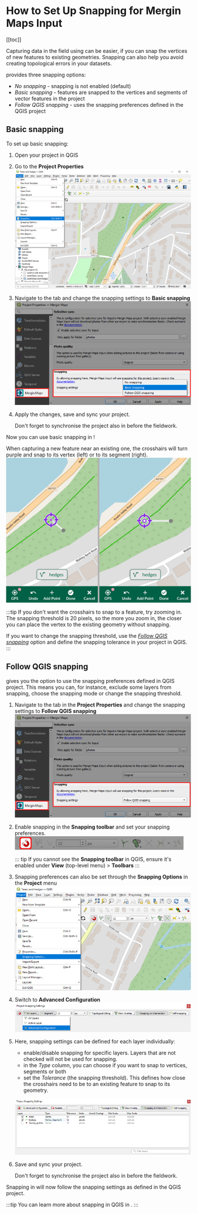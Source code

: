 # How to Set Up Snapping for Mergin Maps Input 
<SinceBadge type="Plugin" version="2022.5" /><SinceBadge type="App" version="1.6.0" />
[[toc]]

Capturing data in the field using <MobileAppName /> can be easier, if you can snap the vertices of new features to existing geometries. Snapping can also help you avoid creating topological errors in your datasets. 

[<QGISPluginName />](../../manage/plugin-sync-project/) provides three snapping options:
- *No snapping* - snapping is not enabled (default)
- *Basic snapping* - features are snapped to the vertices and segments of vector features in the project
- *Follow QGIS snapping* - uses the snapping preferences defined in the QGIS project


## Basic snapping
To set up basic snapping:
1. Open your <MainPlatformName /> project in QGIS
2. Go to the **Project Properties**
![QGIS project properties](./qgis-project-properties.jpg "QGIS project properties")

3. Navigate to the **<MainPlatformName />** tab and change the snapping settings to **Basic snapping**
![Mergin Maps snapping options](../project_snapping.jpg "Mergin Maps snapping options")

4. Apply the changes, save and sync your project. 
   
   Don't forget to synchronise the project also in <MobileAppName /> before the fieldwork.

Now you can use basic snapping in <MobileAppName />! 

When capturing a new feature near an existing one, the crosshairs will turn purple and snap to its vertex (left) or to its segment (right).
![Mergin Maps Input crosshairs when snapping](./input_basic_snapping.jpg "Mergin Maps Input crosshairs when snapping")

:::tip
If you don't want the crosshairs to snap to a feature, try zooming in. The snapping threshold is 20 pixels, so the more you zoom in, the closer you can place the vertex to the existing geometry without snapping.

If you want to change the snapping threshold, use the *[Follow QGIS snapping](#follow-qgis-snapping)* option and define the snapping tolerance in your <MainPlatformName /> project in QGIS.
:::


## Follow QGIS snapping
<QGISPluginName /> gives you the option to use the snapping preferences defined in QGIS project. This means you can, for instance, exclude some layers from snapping, choose the snapping mode or change the snapping threshold.

1. Navigate to the **<MainPlatformName />** tab in the **Project Properties** and change the snapping settings to **Follow QGIS snapping**
   ![Mergin Maps follow QGIS snapping](./plugin-qgis-snapping.jpg "Mergin Maps follow QGIS snapping")

2. Enable snapping in the **Snapping toolbar** and set your snapping preferences.
   ![QGIS enable snapping](./qgis-snapping-enable.jpg "QGIS enable snapping")
   
   ::: tip
   If you cannot see the **Snapping toolbar** in QGIS, ensure it's enabled under **View** (top-level menu) > **Toolbars**
   :::
   
3. Snapping preferences can also be set through the **Snapping Options** in the **Project** menu
   ![QGIS snapping options](./qgis-snapping-options.jpg "QGIS snapping options")
   
4. Switch to **Advanced Configuration**
   ![QGIS advanced snapping configuration](./qgis-snapping-advanced.jpg "QGIS advanced snapping configuration")
   
5. Here, snapping settings can be defined for each layer individually:
   - enable/disable snapping for specific layers. Layers that are not checked will not be used for snapping.
   - in the *Type* column, you can choose if you want to snap to vertices, segments or both
   - set the *Tolerance* (the snapping threshold). This defines how close the crosshairs need to be to an existing feature to snap to its geometry.
   
   ![QGIS snapping settings](./qgis-snapping-settings.jpg "QGIS snapping settings")
 
4. Save and sync your project.

   Don't forget to synchronise the project also in <MobileAppName /> before the fieldwork.

Snapping in <MobileAppName /> will now follow the snapping settings as defined in the QGIS project.

:::tip
You can learn more about snapping in QGIS in <QGISHelp ver="3.22" link="user_manual/working_with_vector/editing_geometry_attributes.html?highlight=snapping#snapping-and-digitizing-options" text="QGIS User Guide" />.
:::
